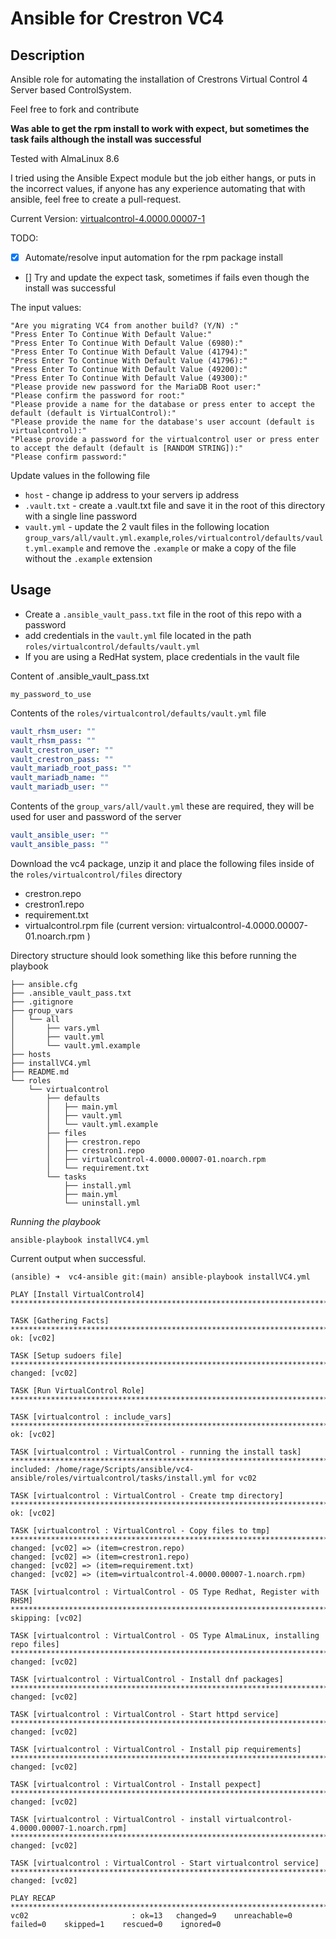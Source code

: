 # Ansible for Crestron VC4

## Description

Ansible role for automating the installation of Crestrons Virtual Control 4 Server based ControlSystem.

Feel free to fork and contribute

**Was able to get the rpm install to work with expect, but sometimes the task fails although the install was successful**

Tested with AlmaLinux 8.6

I tried using the Ansible Expect module but the job either hangs, or puts in the incorrect values, if anyone has any experience automating that with ansible, feel free to create a pull-request.

Current Version: [virtualcontrol-4.0000.00007-1](https://www.crestron.com/Software-Firmware/Firmware/4-Series-Control-Systems/VC-4/4-0000-00007-01)

TODO:

- [x] Automate/resolve input automation for the rpm package install
- [] Try and update the expect task, sometimes if fails even though the install was successful

The input values:

```text
"Are you migrating VC4 from another build? (Y/N) :"
"Press Enter To Continue With Default Value:"
"Press Enter To Continue With Default Value (6980):"
"Press Enter To Continue With Default Value (41794):"
"Press Enter To Continue With Default Value (41796):"
"Press Enter To Continue With Default Value (49200):"
"Press Enter To Continue With Default Value (49300):"
"Please provide new password for the MariaDB Root user:"
"Please confirm the password for root:"
"Please provide a name for the database or press enter to accept the default (default is VirtualControl):"
"Please provide the name for the database's user account (default is virtualcontrol):"
"Please provide a password for the virtualcontrol user or press enter to accept the default (default is [RANDOM STRING]):"
"Please confirm password:"
```

Update values in the following file

- `host` - change ip address to your servers ip address
- `.vault.txt` - create a .vault.txt file and save it in the root of this directory with a single line password
- `vault.yml` - update the 2 vault files in the following location `group_vars/all/vault.yml.example`,`roles/virtualcontrol/defaults/vault.yml.example` and remove the `.example` or make a copy of the file without the `.example` extension

## Usage

- Create a `.ansible_vault_pass.txt` file in the root of this repo with a password
- add credentials in the `vault.yml` file located in the path `roles/virtualcontrol/defaults/vault.yml`
- If you are using a RedHat system, place credentials in the vault file

Content of .ansible_vault_pass.txt

```text
my_password_to_use
```

Contents of the `roles/virtualcontrol/defaults/vault.yml` file

```yaml
vault_rhsm_user: ""
vault_rhsm_pass: ""
vault_crestron_user: ""
vault_crestron_pass: ""
vault_mariadb_root_pass: ""
vault_mariadb_name: ""
vault_mariadb_user: ""
```

Contents of the `group_vars/all/vault.yml` these are required, they will be used for user and password of the server

```yaml
vault_ansible_user: ""
vault_ansible_pass: ""
```

Download the vc4 package, unzip it and place the following files inside of the `roles/virtualcontrol/files` directory

- crestron.repo
- crestron1.repo
- requirement.txt
- virtualcontrol.rpm file (current version: virtualcontrol-4.0000.00007-01.noarch.rpm )

Directory structure should look something like this before running the playbook

```shell
├── ansible.cfg
├── .ansible_vault_pass.txt
├── .gitignore
├── group_vars
│   └── all
│       ├── vars.yml
│       ├── vault.yml
│       └── vault.yml.example
├── hosts
├── installVC4.yml
├── README.md
└── roles
    └── virtualcontrol
        ├── defaults
        │   ├── main.yml
        │   ├── vault.yml
        │   └── vault.yml.example
        ├── files
        │   ├── crestron.repo
        │   ├── crestron1.repo
        │   ├── virtualcontrol-4.0000.00007-01.noarch.rpm
        │   └── requirement.txt
        └── tasks
            ├── install.yml
            ├── main.yml
            └── uninstall.yml
```

_Running the playbook_

```shell
ansible-playbook installVC4.yml
```

Current output when successful.

```shell
(ansible) ➜  vc4-ansible git:(main) ansible-playbook installVC4.yml

PLAY [Install VirtualControl4] ********************************************************************************************************************************************************************************

TASK [Gathering Facts] ****************************************************************************************************************************************************************************************
ok: [vc02]

TASK [Setup sudoers file] *************************************************************************************************************************************************************************************
changed: [vc02]

TASK [Run VirtualControl Role] ********************************************************************************************************************************************************************************

TASK [virtualcontrol : include_vars] **************************************************************************************************************************************************************************
ok: [vc02]

TASK [virtualcontrol : VirtualControl - running the install task] *********************************************************************************************************************************************
included: /home/rage/Scripts/ansible/vc4-ansible/roles/virtualcontrol/tasks/install.yml for vc02

TASK [virtualcontrol : VirtualControl - Create tmp directory] *************************************************************************************************************************************************
ok: [vc02]

TASK [virtualcontrol : VirtualControl - Copy files to tmp] ****************************************************************************************************************************************************
changed: [vc02] => (item=crestron.repo)
changed: [vc02] => (item=crestron1.repo)
changed: [vc02] => (item=requirement.txt)
changed: [vc02] => (item=virtualcontrol-4.0000.00007-1.noarch.rpm)

TASK [virtualcontrol : VirtualControl - OS Type Redhat, Register with RHSM] ***********************************************************************************************************************************
skipping: [vc02]

TASK [virtualcontrol : VirtualControl - OS Type AlmaLinux, installing repo files] *****************************************************************************************************************************
changed: [vc02]

TASK [virtualcontrol : VirtualControl - Install dnf packages] *************************************************************************************************************************************************
changed: [vc02]

TASK [virtualcontrol : VirtualControl - Start httpd service] **************************************************************************************************************************************************
changed: [vc02]

TASK [virtualcontrol : VirtualControl - Install pip requirements] *********************************************************************************************************************************************
changed: [vc02]

TASK [virtualcontrol : VirtualControl - Install pexpect] ******************************************************************************************************************************************************
changed: [vc02]

TASK [virtualcontrol : VirtualControl - install virtualcontrol-4.0000.00007-1.noarch.rpm] ******************************************************************************************************
changed: [vc02]

TASK [virtualcontrol : VirtualControl - Start virtualcontrol service] *****************************************************************************************************************************************
changed: [vc02]

PLAY RECAP ****************************************************************************************************************************************************************************************************
vc02                       : ok=13   changed=9    unreachable=0    failed=0    skipped=1    rescued=0    ignored=0
```
